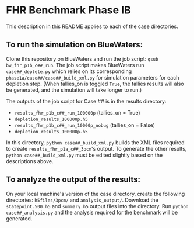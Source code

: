 # FHR Benchmark Phase IB
This description in this README applies to each of the case directories.  

## To run the simulation on BlueWaters:
Clone this repository on BlueWaters and run the job script: `qsub bw_fhr_p1b_c##_run`. 
The job script makes BlueWaters run `case##_deplete.py` which relies on its corresponding 
`phase1a/case##/case##_build_xml.py` for simulation parameters for each depletion step. 
(When tallies_on is toggled `True`, the tallies results will also be generated, 
and the simulation will take longer to run.)

The outputs of the job script for Case ## is in the results directory: 
- `results_fhr_p1b_c##_run_100000p` (tallies_on = True)
- `depletion_results_100000p.h5`
- `results_fhr_p1b_c##_run_10000p_nobug` (tallies_on = False)
- `depletion_results_100000p.h5`

In this directory, `python case##_build_xml.py` builds the XML files required to create  `results_fhr_p1a_c##_3pcm`'s 
output. To generate the other results, `python case##_build_xml.py` must be edited slightly based on the 
descriptions above. 

## To analyze the output of the results:
On your local machine's version of the case directory, create the 
following directories: `h5files/3pcm/` and `analysis_output/`. Download the `statepoint.500.h5` and 
`summary.h5` output files into the directory. Run `python case##_analysis.py` and the analysis
required for the benchmark will be generated. 
